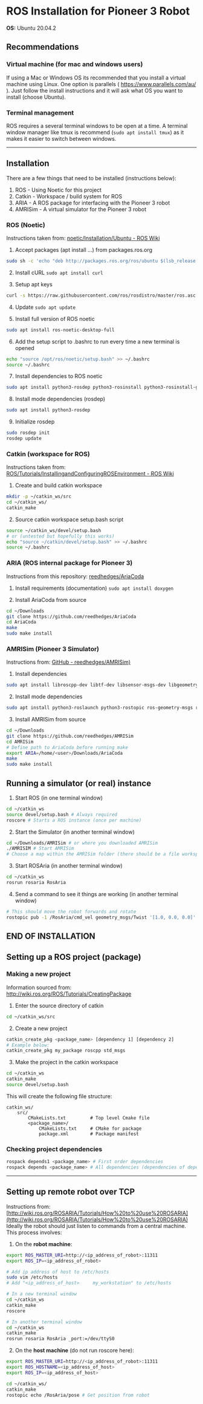 # ROS Installation for Pioneer 3 Robot

**OS:** Ubuntu 20.04.2

## Recommendations

### Virtual machine (for mac and windows users)

If using a Mac or Windows OS its recommended that you install a virtual machine using Linux. One option is parallels ( https://www.parallels.com/au/ ). Just follow the install instructions and it will ask what OS you want to install (choose Ubuntu). 

### Terminal management

ROS requires a several terminal windows to be open at a time. A terminal window manager like tmux is recommend (`sudo apt install tmux`) as it makes it easier to switch between windows.

---

## Installation

There are a few things that need to be installed (instructions below):
1. ROS - Using Noetic for this project
2. Catkin - Workspace / build system for ROS
3. ARIA - A ROS package for interfacing with the Pioneer 3 robot
4. AMRISim - A virtual simulator for the Pioneer 3 robot

### ROS (Noetic)

Instructions taken from: [noetic/Installation/Ubuntu - ROS Wiki](http://wiki.ros.org/noetic/Installation/Ubuntu)

1. Accept packages (apt install ...) from packages.ros.org

```bash
sudo sh -c 'echo "deb http://packages.ros.org/ros/ubuntu $(lsb_release -sc) main" > /etc/apt/sources.list.d/ros-latest.list'
```

2. Install cURL `sudo apt install curl`

3. Setup apt keys

```bash
curl -s https://raw.githubusercontent.com/ros/rosdistro/master/ros.asc | sudo apt-key add -
```

4. Update `sudo apt update`

5. Install full version of ROS noetic

```bash
sudo apt install ros-noetic-desktop-full
```

6. Add the setup script to .bashrc to run every time a new terminal is opened

```bash
echo "source /opt/ros/noetic/setup.bash" >> ~/.bashrc
source ~/.bashrc
```

7. Install dependencies to ROS noetic

```bash
sudo apt install python3-rosdep python3-rosinstall python3-rosinstall-generator python3-wstool build-essential
```

8. Install mode dependencies (rosdep)

```bash
sudo apt install python3-rosdep
```

9. Initialize rosdep

```bash
sudo rosdep init
rosdep update
```

### Catkin (workspace for ROS)

Instructions taken from: [ROS/Tutorials/InstallingandConfiguringROSEnvironment - ROS Wiki](http://wiki.ros.org/ROS/Tutorials/InstallingandConfiguringROSEnvironment)

1. Create and build catkin workspace

```bash
mkdir -p ~/catkin_ws/src
cd ~/catkin_ws/
catkin_make
```

2. Source catkin workspace setup.bash script

```bash
source ~/catkin_ws/devel/setup.bash
# or (untested but hopefully this works)
echo "source ~/catkin/devel/setup.bash" >> ~/.bashrc
source ~/.bashrc
```

### ARIA (ROS internal package for Pioneer 3)

Instructions from this repository: [reedhedges/AriaCoda](https://github.com/reedhedges/AriaCoda)

1. Install requirements (documentation) `sudo apt install doxygen`

2. Install AriaCoda from source

```bash
cd ~/Downloads
git clone https://github.com/reedhedges/AriaCoda
cd AriaCoda
make
sudo make install
```

### AMRISim (Pioneer 3 Simulator)

Instructions from: [GitHub - reedhedges/AMRISim)](https://github.com/reedhedges/AMRISim)

1. Install dependencies

```bash
sudo apt install libroscpp-dev libtf-dev libsensor-msgs-dev libgeometry-msgs-dev libstd-msgs-dev libstd-srvs-dev libnav-msgs-dev libnodelet-dev rviz
```

2.  Install mode dependencies

```bash
sudo apt install python3-roslaunch python3-rostopic ros-geometry-msgs ros-nav-msgs ros-std-msgs ros-sensor-msgs ros-std-srvs
```

3. Install AMRISim from source

```bash
cd ~/Downloads
git clone https://github.com/reedhedges/AMRISim
cd AMRISim
# Define path to AriaCoda before running make
export ARIA=/home/<user>/Downloads/AriaCoda
make
sudo make install
```

## Running a simulator (or real) instance

1. Start ROS (in one terminal window)

```bash
cd ~/catkin_ws
source devel/setup.bash # Always required
roscore # Starts a ROS instance (once per machine)
```

2. Start the Simulator (in another terminal window)

```bash
cd ~/Downloads/AMRISim # or where you downloaded AMRISim
./AMRISIM # Start AMRISim
# Choose a map within the AMRISim folder (there should be a file workspace.map)
```

3. Start ROSAria (in another terminal window)

```bash
cd ~/catkin_ws
rosrun rosaria RosAria
```

4. Send a command to see it things are working (in another terminal window)

```bash
# This should move the robot forwards and rotate
rostopic pub -1 /RosAria/cmd_vel geometry_msgs/Twist '[1.0, 0.0, 0.0]' '[0.0, 0.0, 1.0]'
```

**END OF INSTALLATION**
---

## Setting up a ROS project (package)

### Making a new project

Information sourced from: http://wiki.ros.org/ROS/Tutorials/CreatingPackage

1. Enter the source directory of catkin

```bash
cd ~/catkin_ws/src
```

2. Create a new project

```bash
catkin_create_pkg <package_name> [dependency 1] [dependency 2]
# Example below:
catkin_create_pkg my_package roscpp std_msgs
```

3.  Make the project in the catkin workspace

```bash
cd ~/catkin_ws
catkin_make
source devel/setup.bash
```

This will create the following file structure:

```dir
catkin_ws/
    src/
        CMakeLists.txt         # Top level Cmake file
        <package_name>/
            CMakeLists.txt     # CMake for package
            package.xml        # Package manifest
```

### Checking project dependencies

```bash
rospack depends1 <package_name> # First order dependencies
rospack depends <package_name> # All dependencies (dependencies of dependencies)
```

---

## Setting up remote robot over TCP

Instructions from: [http://wiki.ros.org/ROSARIA/Tutorials/How%20to%20use%20ROSARIA](http://wiki.ros.org/ROSARIA/Tutorials/How%20to%20use%20ROSARIA)
Ideally the robot should just listen to commands from a central machine. This process involves:

1. On the **robot machine**:
```bash
export ROS_MASTER_URI=http://<ip_address_of_robot>:11311
export ROS_IP=<ip_address_of_robot>

# Add ip address of host to /etc/hosts
sudo vim /etc/hosts
# Add "<ip_address_of_host>		my_workstation" to /etc/hosts

# In a new terminal window
cd ~/catkin_ws
catkin_make
roscore

# In another terminal window
cd ~/catkin_ws
catkin_make
rosrun rosaria RosAria _port:=/dev/ttyS0
```

2. On the **host machine** (do not run roscore here):
```bash
export ROS_MASTER_URI=http://<ip_address_of_robot>:11311
export ROS_HOSTNAME=<ip_address_of_host>
export ROS_IP=<ip_address_of_host>

cd ~/catkin_ws/
catkin_make
rostopic echo /RosAria/pose # Get position from robot
```

